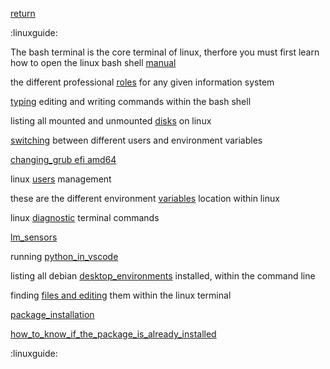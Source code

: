 [return](debian) 

:linuxguide:

The bash terminal is the core terminal of linux, therfore you must first learn how to open the linux bash shell [manual](shellmanual)

the different professional [roles](roles) for any given information system 

[typing](bash_typing) editing and writing commands within the bash shell

listing all mounted and unmounted [disks](disk_management) on linux

[switching](switching) between different users and environment variables

[changing_grub efi amd64](changing_grub-efi-amd64)

linux [users](users) management

these are the different environment [variables](variables) location within linux

linux [diagnostic](diagnostic) terminal commands

[lm_sensors](lm_sensors)

running [python_in_vscode](pythonvscode)

listing all debian [desktop_environments](desktopenvironments) installed, within the command line

finding [files and editing](findedit) them within the linux terminal 

[package_installation](package_installation)

[how_to_know_if_the_package_is_already_installed](how_to_know_if_the_package_is_already_installed)

:linuxguide:
